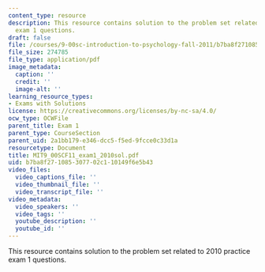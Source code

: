 ```yaml
---
content_type: resource
description: This resource contains solution to the problem set related to 2010 practice
  exam 1 questions.
draft: false
file: /courses/9-00sc-introduction-to-psychology-fall-2011/b7ba8f271085307702c110149f6e5b43_MIT9_00SCF11_exam1_2010sol.pdf
file_size: 274785
file_type: application/pdf
image_metadata:
  caption: ''
  credit: ''
  image-alt: ''
learning_resource_types:
- Exams with Solutions
license: https://creativecommons.org/licenses/by-nc-sa/4.0/
ocw_type: OCWFile
parent_title: Exam 1
parent_type: CourseSection
parent_uid: 2a1bb179-e346-dcc5-f5ed-9fcce0c33d1a
resourcetype: Document
title: MIT9_00SCF11_exam1_2010sol.pdf
uid: b7ba8f27-1085-3077-02c1-10149f6e5b43
video_files:
  video_captions_file: ''
  video_thumbnail_file: ''
  video_transcript_file: ''
video_metadata:
  video_speakers: ''
  video_tags: ''
  youtube_description: ''
  youtube_id: ''
---
```

This resource contains solution to the problem set related to 2010 practice exam 1 questions.